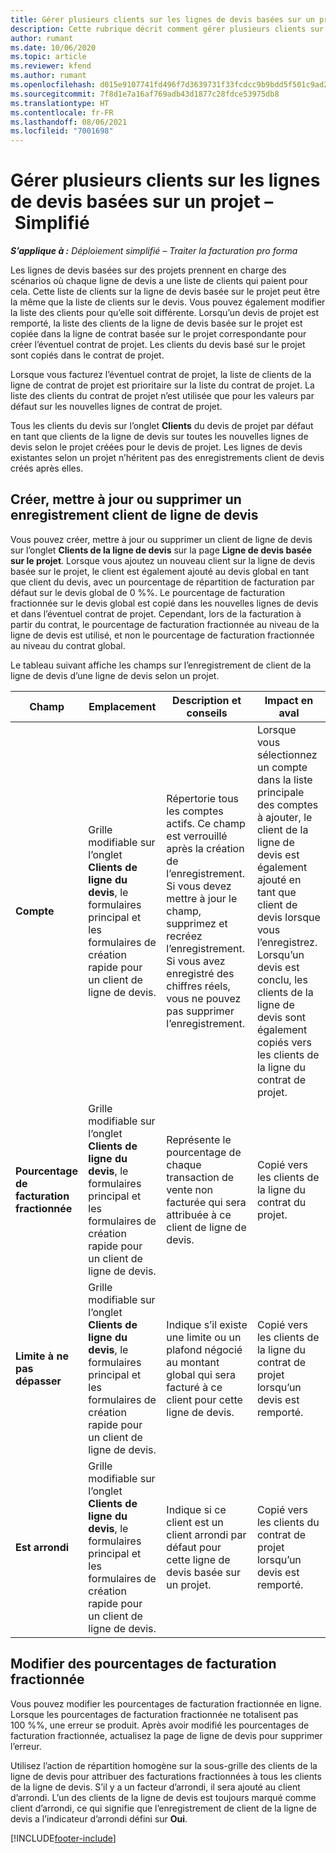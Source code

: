 ```yaml
---
title: Gérer plusieurs clients sur les lignes de devis basées sur un projet – Simplifié
description: Cette rubrique décrit comment gérer plusieurs clients sur des lignes de devis basées sur des projets.
author: rumant
ms.date: 10/06/2020
ms.topic: article
ms.reviewer: kfend
ms.author: rumant
ms.openlocfilehash: d015e9107741fd496f7d3639731f33fcdcc9b9bdd5f501c9ad2617e37a707f35
ms.sourcegitcommit: 7f8d1e7a16af769adb43d1877c28fdce53975db8
ms.translationtype: HT
ms.contentlocale: fr-FR
ms.lasthandoff: 08/06/2021
ms.locfileid: "7001698"
---
```

# <a name="manage-multiple-customers-on-project-based-quote-lines---lite"></a>Gérer plusieurs clients sur les lignes de devis basées sur un projet – Simplifié

_**S’applique à :** Déploiement simplifié – Traiter la facturation pro forma_

Les lignes de devis basées sur des projets prennent en charge des scénarios où chaque ligne de devis a une liste de clients qui paient pour cela. Cette liste de clients sur la ligne de devis basée sur le projet peut être la même que la liste de clients sur le devis. Vous pouvez également modifier la liste des clients pour qu’elle soit différente. Lorsqu’un devis de projet est remporté, la liste des clients de la ligne de devis basée sur le projet est copiée dans la ligne de contrat basée sur le projet correspondante pour créer l’éventuel contrat de projet. Les clients du devis basé sur le projet sont copiés dans le contrat de projet.

Lorsque vous facturez l’éventuel contrat de projet, la liste de clients de la ligne de contrat de projet est prioritaire sur la liste du contrat de projet. La liste des clients du contrat de projet n’est utilisée que pour les valeurs par défaut sur les nouvelles lignes de contrat de projet.

Tous les clients du devis sur l’onglet **Clients** du devis de projet par défaut en tant que clients de la ligne de devis sur toutes les nouvelles lignes de devis selon le projet créées pour le devis de projet. Les lignes de devis existantes selon un projet n’héritent pas des enregistrements client de devis créés après elles.

## <a name="create-update-or-delete-a-quote-line-customer-record"></a>Créer, mettre à jour ou supprimer un enregistrement client de ligne de devis

Vous pouvez créer, mettre à jour ou supprimer un client de ligne de devis sur l’onglet **Clients de la ligne de devis** sur la page **Ligne de devis basée sur le projet**. Lorsque vous ajoutez un nouveau client sur la ligne de devis basée sur le projet, le client est également ajouté au devis global en tant que client du devis, avec un pourcentage de répartition de facturation par défaut sur le devis global de 0 %%. Le pourcentage de facturation fractionnée sur le devis global est copié dans les nouvelles lignes de devis et dans l’éventuel contrat de projet. Cependant, lors de la facturation à partir du contrat, le pourcentage de facturation fractionnée au niveau de la ligne de devis est utilisé, et non le pourcentage de facturation fractionnée au niveau du contrat global. 

Le tableau suivant affiche les champs sur l’enregistrement de client de la ligne de devis d’une ligne de devis selon un projet.

| Champ | Emplacement | Description et conseils | Impact en aval |
| --- | --- | --- | --- |
| **Compte** | Grille modifiable sur l’onglet **Clients de ligne du devis**, le formulaires principal et les formulaires de création rapide pour un client de ligne de devis. | Répertorie tous les comptes actifs. Ce champ est verrouillé après la création de l’enregistrement. Si vous devez mettre à jour le champ, supprimez et recréez l’enregistrement. Si vous avez enregistré des chiffres réels, vous ne pouvez pas supprimer l’enregistrement. | Lorsque vous sélectionnez un compte dans la liste principale des comptes à ajouter, le client de la ligne de devis est également ajouté en tant que client de devis lorsque vous l’enregistrez. Lorsqu’un devis est conclu, les clients de la ligne de devis sont également copiés vers les clients de la ligne du contrat de projet. |
| **Pourcentage de facturation fractionnée** | Grille modifiable sur l’onglet **Clients de ligne du devis**, le formulaires principal et les formulaires de création rapide pour un client de ligne de devis. | Représente le pourcentage de chaque transaction de vente non facturée qui sera attribuée à ce client de ligne de devis. | Copié vers les clients de la ligne du contrat du projet. |
| **Limite à ne pas dépasser** | Grille modifiable sur l’onglet **Clients de ligne du devis**, le formulaires principal et les formulaires de création rapide pour un client de ligne de devis. | Indique s’il existe une limite ou un plafond négocié au montant global qui sera facturé à ce client pour cette ligne de devis. | Copié vers les clients de la ligne du contrat de projet lorsqu’un devis est remporté. |
| **Est arrondi** | Grille modifiable sur l’onglet **Clients de ligne du devis**, le formulaires principal et les formulaires de création rapide pour un client de ligne de devis. | Indique si ce client est un client arrondi par défaut pour cette ligne de devis basée sur un projet. | Copié vers les clients du contrat de projet lorsqu’un devis est remporté. |

## <a name="edit-billing-split-percentages"></a>Modifier des pourcentages de facturation fractionnée

Vous pouvez modifier les pourcentages de facturation fractionnée en ligne. Lorsque les pourcentages de facturation fractionnée ne totalisent pas 100 %%, une erreur se produit. Après avoir modifié les pourcentages de facturation fractionnée, actualisez la page de ligne de devis pour supprimer l’erreur.

Utilisez l’action de répartition homogène sur la sous-grille des clients de la ligne de devis pour attribuer des facturations fractionnées à tous les clients de la ligne de devis. S’il y a un facteur d’arrondi, il sera ajouté au client d’arrondi. L’un des clients de la ligne de devis est toujours marqué comme client d’arrondi, ce qui signifie que l’enregistrement de client de la ligne de devis a l’indicateur d’arrondi défini sur **Oui**. 


[!INCLUDE[footer-include](../../includes/footer-banner.md)]